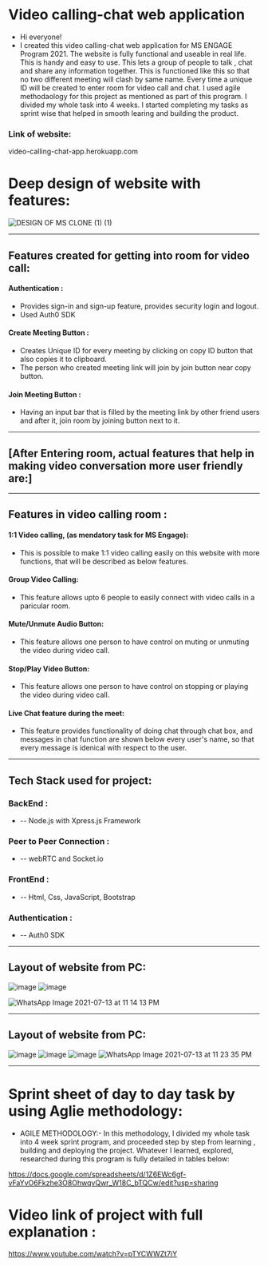 # Video calling-chat web application
- Hi everyone! 
- I created this video calling-chat web application for MS ENGAGE Program 2021. The website is fully functional and useable in real life. This is handy and easy to use. This lets a group of people to talk , chat and share any information together. This is functioned like this so that no two different meeting will clash by same name. Every time a unique ID will be created to enter room for video call and chat. 
I used agile methodaology for this project as mentioned as part of this program. I divided my whole task into 4 weeks. I started completing my tasks as sprint wise that helped in smooth learing and building the product. 

### Link of website: 
video-calling-chat-app.herokuapp.com

# Deep design of website with features:
![DESIGN OF MS CLONE (1) (1)](https://user-images.githubusercontent.com/62839539/125456260-6fdf83a1-99a5-4cc7-817f-1c44e62d6e27.png)


__________________________________________________________________________________________________________________________

## Features created for getting into room for video call: 
 #### Authentication : 
- Provides sign-in and sign-up feature, provides security login and logout. 
- Used Auth0 SDK

 #### Create Meeting Button :
- Creates Unique ID for every meeting by clicking on copy ID button that also copies it to clipboard. 
- The person who created meeting link will join by join button near copy button.

 #### Join Meeting Button :
- Having an input bar that is filled by the meeting link by other friend users and after it, join room by joining button next to it.
__________________________________________________________________________________________________________________________
## [After Entering room, actual features that help in making video conversation more user friendly are:]
__________________________________________________________________________________________________________________________

## Features in video calling room :
 #### 1:1 Video calling, (as mendatory task for MS Engage):
- This is possible to make 1:1 video calling easily on this website with more functions, that will be described as below features.

 #### Group Video Calling:
- This feature allows upto 6 people to easily connect with video calls in a paricular room.

 #### Mute/Unmute Audio Button:
- This feature allows one person to have control on muting or unmuting the video during video call.

 #### Stop/Play Video Button:
- This feature allows one person to have control on stopping or playing the video during video call.

 #### Live Chat feature during the meet:
- This feature provides functionality of doing chat through chat box, and messages in chat function are shown below every user's name, so that every message is idenical with respect to the user.
__________________________________________________________________________________________________________________________

## Tech Stack used for project:
### BackEnd :
- -- Node.js with Xpress.js Framework 

### Peer to Peer Connection :
- --  webRTC and Socket.io 

### FrontEnd :
- -- Html, Css, JavaScript, Bootstrap 

### Authentication :
- -- Auth0 SDK
_____________________________________________________________________________________________________________________

## Layout of website from PC:
![image](https://user-images.githubusercontent.com/62839539/125500080-3510156c-eb20-4a68-b360-dc824b6a9514.png) ![image](https://user-images.githubusercontent.com/62839539/125500121-5f69a9a0-55f5-429a-8fdb-bed6c1e9461d.png)

![WhatsApp Image 2021-07-13 at 11 14 13 PM](https://user-images.githubusercontent.com/62839539/125500354-807c9f1f-3b4d-40ef-aeff-f668a7c594c8.jpeg)

_______________________________________________________________________________________________________________________

## Layout of website from PC:

![image](https://user-images.githubusercontent.com/62839539/125500535-97bfc0a6-90b9-404b-91d0-7c4ae88e12c2.png) ![image](https://user-images.githubusercontent.com/62839539/125500571-80f007e0-8a42-4ec1-b038-5cc33108be7c.png) ![image](https://user-images.githubusercontent.com/62839539/125500734-d005e030-05cc-4d17-8833-56a6008d4804.png) ![WhatsApp Image 2021-07-13 at 11 23 35 PM](https://user-images.githubusercontent.com/62839539/125502961-42ae0a72-313d-4e0f-814a-7a2088512907.jpeg)

__________________________________________________________________________________________________________________________

# Sprint sheet of day to day task by using Aglie methodology:
- AGILE METHODOLOGY:-
In this methodology, I divided my whole task into 4 week sprint program, and proceeded step by step from learning , building and deploying the project. Whatever I learned, explored, researched during this program is fully detailed in tables below:

https://docs.google.com/spreadsheets/d/1Z6EWc6gf-vFaYvO6Fkzhe3O8OhwqvQwr_W18C_bTQCw/edit?usp=sharing

# Video link of project with full explanation :

 https://www.youtube.com/watch?v=pTYCWWZt7iY


